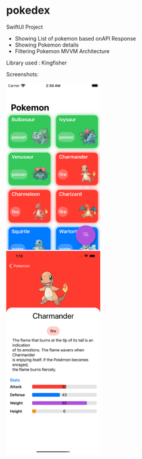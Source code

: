 # pokedex

SwiftUI Project 
 - Showing List of pokemon based onAPI Response
 - Showing Pokemon details
 - Filtering Pokemon
MVVM Architecture

Library used : Kingfisher  

Screenshots: 

<img src="https://github.com/wassim93/pokedex/blob/main/Simulator%20Screen%20Shot%20-%20iPod%20touch%20(7th%20generation)%20-%202021-09-07%20at%2002.30.16.png" width=50% height=50%>

<img src="https://github.com/wassim93/pokedex/blob/main/Simulator%20Screen%20Shot%20-%20iPhone%2011%20Pro%20Max%20-%202021-09-07%20at%2001.13.08.png" width=50% height=50%>



